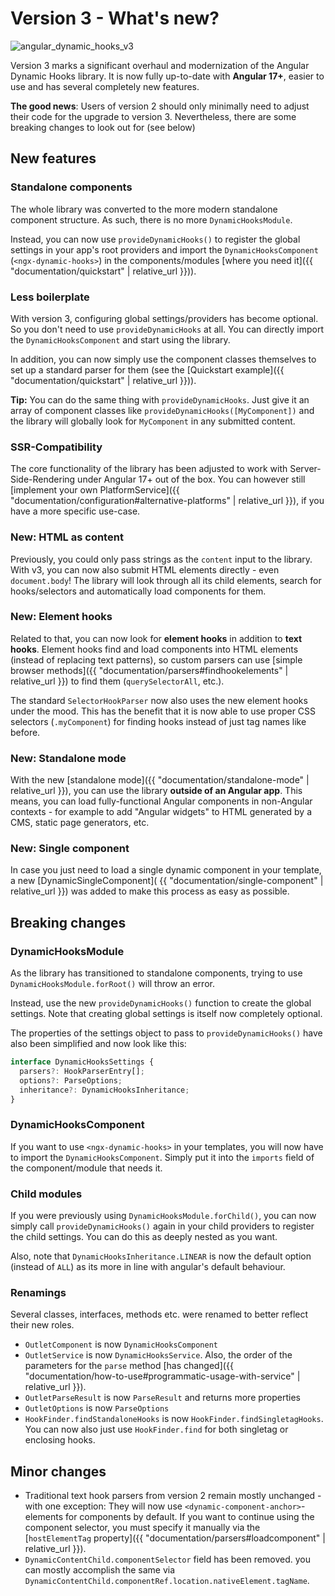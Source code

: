 ---
---

# Version 3 - What's new?

![angular_dynamic_hooks_v3](https://github.com/user-attachments/assets/21377754-7f2e-4d54-92bd-e23ba45dbf39)

Version 3 marks a significant overhaul and modernization of the Angular Dynamic Hooks library. It is now fully up-to-date with **Angular 17+**, easier to use and has several completely new features.

**The good news**: Users of version 2 should only minimally need to adjust their code for the upgrade to version 3. Nevertheless, there are some breaking changes to look out for (see below)

## New features

### Standalone components

The whole library was converted to the more modern standalone component structure. As such, there is no more `DynamicHooksModule`.

Instead, you can now use `provideDynamicHooks()` to register the global settings in your app's root providers and import the `DynamicHooksComponent` (`<ngx-dynamic-hooks>`) in the components/modules [where you need it]({{ "documentation/quickstart" | relative_url }})).

### Less boilerplate

With version 3, configuring global settings/providers has become optional. So you don't need to use `provideDynamicHooks` at all. You can directly import the `DynamicHooksComponent` and start using the library.

In addition, you can now simply use the component classes themselves to set up a standard parser for them (see the [Quickstart example]({{ "documentation/quickstart" | relative_url }})).

**Tip:** You can do the same thing with `provideDynamicHooks`. Just give it an array of component classes like `provideDynamicHooks([MyComponent])` and the library will globally look for `MyComponent` in any submitted content.

### SSR-Compatibility

The core functionality of the library has been adjusted to work with Server-Side-Rendering under Angular 17+ out of the box. You can however still [implement your own PlatformService]({{ "documentation/configuration#alternative-platforms" | relative_url }}), if you have a more specific use-case.

### New: HTML as content

Previously, you could only pass strings as the `content` input to the library. With v3, you can now also submit HTML elements directly - even `document.body`! The library will look through all its child elements, search for hooks/selectors and automatically load components for them.

### New: Element hooks

Related to that, you can now look for **element hooks** in addition to **text hooks**. Element hooks find and load components into HTML elements (instead of replacing text patterns), so custom parsers can use [simple browser methods]({{ "documentation/parsers#findhookelements" | relative_url }}) to find them (`querySelectorAll`, etc.).

The standard `SelectorHookParser` now also uses the new element hooks under the mood. This has the benefit that it is now able to use proper CSS selectors (`.myComponent`) for finding hooks instead of just tag names like before.

### New: Standalone mode

With the new [standalone mode]({{ "documentation/standalone-mode" | relative_url }}), you can use the library **outside of an Angular app**. This means, you can load fully-functional Angular components in non-Angular contexts - for example to add "Angular widgets" to HTML generated by a CMS, static page generators, etc.

### New: Single component

In case you just need to load a single dynamic component in your template, a new [DynamicSingleComponent]( {{ "documentation/single-component" | relative_url }}) was added to make this process as easy as possible.

## Breaking changes

### DynamicHooksModule

As the library has transitioned to standalone components, trying to use `DynamicHooksModule.forRoot()` will throw an error. 

Instead, use the new `provideDynamicHooks()` function to create the global settings. Note that creating global settings is itself now completely optional.

The properties of the settings object to pass to `provideDynamicHooks()` have also been simplified and now look like this:

```ts
interface DynamicHooksSettings {
  parsers?: HookParserEntry[];
  options?: ParseOptions;
  inheritance?: DynamicHooksInheritance;
}
```

### DynamicHooksComponent

If you want to use `<ngx-dynamic-hooks>` in your templates, you will now have to import the `DynamicHooksComponent`. Simply put it into the `imports` field of the component/module that needs it.

### Child modules

If you were previously using `DynamicHooksModule.forChild()`, you can now simply call `provideDynamicHooks()` again in your child providers to register the child settings. You can do this as deeply nested as you want.

Also, note that `DynamicHooksInheritance.LINEAR` is now the default option (instead of `ALL`) as its more in line with angular's default behaviour.

### Renamings

Several classes, interfaces, methods etc. were renamed to better reflect their new roles. 

- `OutletComponent` is now `DynamicHooksComponent`
- `OutletService` is now `DynamicHooksService`. Also, the order of the parameters for the `parse` method [has changed]({{ "documentation/how-to-use#programmatic-usage-with-service" | relative_url }}).
- `OutletParseResult` is now `ParseResult` and returns more properties
- `OutletOptions` is now `ParseOptions`
- `HookFinder.findStandaloneHooks` is now `HookFinder.findSingletagHooks`. You can now also just use `HookFinder.find` for both singletag or enclosing hooks.

## Minor changes

- Traditional text hook parsers from version 2 remain mostly unchanged - with one exception: They will now use `<dynamic-component-anchor>`-elements for components by default. If you want to continue using the component selector, you must specify it manually via the [`hostElementTag` property]({{ "documentation/parsers#loadcomponent" | relative_url }}).
- `DynamicContentChild.componentSelector` field has been removed. you can mostly accomplish the same via `DynamicContentChild.componentRef.location.nativeElement.tagName`.